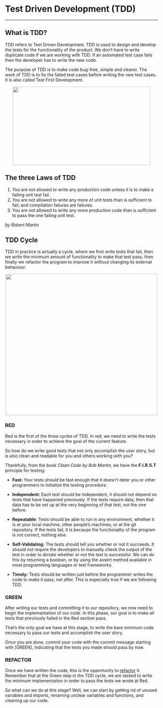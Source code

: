 # Test Driven Development (TDD)
---

## What is TDD?

TDD refers to Test Driven Development. TDD is used to design and develop the tests for the functionality of the product. We don’t have to write duplicate code if we are working with TDD. If an automated test case fails then the developer has to write the new code.

The purpose of TDD is to make code bug-free, simple and clearer. The work of TDD is to fix the failed test cases before writing the new test cases. It is also called Test First Development.

<p align="center">
  <img width="454" height="258" src="https://user-images.githubusercontent.com/81258448/189261785-6e96fa39-8933-48e1-b91d-f6dcae71a9a1.png">
</p>

## The three Laws of TDD
1. You are not allowed to write any production code unless it is to make a failing unit test fail.
2. You are not allowed to write any more of unit tests than is sufficient to fail; and compilation failures are failures.
3. You are not allowed to write any more production code than is sufficient to pass the one failing unit test.

_by Robert Martin_

## TDD Cycle

TDD in practice is actually a cycle, where we first write tests that fail, then we write the minimum amount of functionality to make that test pass, then finally we refactor the program to improve it without changing its external behaviour.

<p align="center">
  <img width="500" height="465" src="https://user-images.githubusercontent.com/81258448/184520566-fe657b4f-8d5c-429a-a209-65d7c23ce15c.png">
</p>

### RED

Red is the first of the three cycles of TDD. In red, we need to write the tests necessary in order to achieve the goal of the current feature.

So how do we write good tests that not only accomplish the user story, but is also clean and readable for you and others working with you?

Thankfully, from the book _Clean Code by Bob Martin_, we have the **F.I.R.S.T** principle for testing:

- **Fast:** Your tests should be fast enough that it doesn’t deter you or other programmers to initialize the testing procedure.

- **Independent:** Each test should be independent, it should not depend on tests that have happened previously. If the tests require data, then that data has to be set up at the very beginning of that test, not the one before.

- **Repeatable:** Tests should be able to run in any environment, whether it is at your local machine, other people’s machines, or at the git repository. If the tests fail, it is because the functionality of the program is not correct, nothing else.

- **Self-Validating:** The tests should tell you whether or not it succeeds. It should not require the developers to manually check the output of the test in order to dictate whether or not the test is successful. We can do this by returning a boolean, or by using the assert method available in most programming languages or test frameworks.

- **Timely:** Tests should be written just before the programmer writes the code to make it pass, not after. This is especially true if we are following TDD.

### GREEN

After writing our tests and committing it to our repository, we now need to begin the implementation of our code. In this phase, our goal is to make all tests that previously failed in the Red section pass.

That’s the only goal we have at this stage, to write the bare minimum code necessary to pass our tests and accomplish the user story.

Once you are done, commit your code with the commit message starting with [GREEN], indicating that the tests you made should pass by now.

### REFACTOR

Once we have written the code, this is the opportunity to [refactor](https://github.com/mmelamud-godaddy/how-to-become-a-better-developer/blob/main/refactoring.md) it. Remember that at the Green step in the TDD cycle, we are tasked to write the minimum implementation in order to pass the tests we wrote at Red.

So what can we do at this stage? Well, we can start by getting rid of unused variables and imports, renaming unclear variables and functions, and cleaning up our code.
